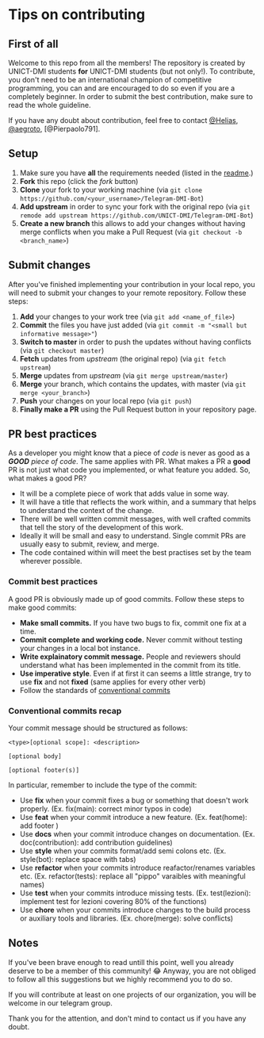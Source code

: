 # Tips on contributing

## First of all

Welcome to this repo from all the members! The repository is created by UNICT-DMI students **for** UNICT-DMI students (but not only!).
To contribute, you don't need to be an international champion of competitive programming, you can and are encouraged to do so even if you are a completely beginner.
In order to submit the best contribution, make sure to read the whole guideline.

If you have any doubt about contribution, feel free to contact [@Helias](https://t.me/Helias), [@aegroto](https://t.me/aegroto), [@Pierpaolo791].

## Setup

1. Make sure you have **all** the requirements needed (listed in the [readme](README.md).)
2. **Fork** this repo (click the _fork_ button)
3. **Clone** your fork to your working machine (via `git clone https://github.com/<your_username>/Telegram-DMI-Bot`)
4. **Add upstream** in order to sync your fork with the original repo (via `git remode add upstream https://github.com/UNICT-DMI/Telegram-DMI-Bot`)
5. **Create a new branch** this allows to add your changes without having merge conflicts when you make a Pull Request (via `git checkout -b <branch_name>`)

## Submit changes

After you've finished implementing your contribution in your local repo, you will need to submit your changes to your remote repository. Follow these steps:

1. **Add** your changes to your work tree (via `git add <name_of_file>`)
2. **Commit** the files you have just added (via `git commit -m "<small but informative message>"`)
3. **Switch to master** in order to push the updates without having conflicts (via `git checkout master`)
4. **Fetch** updates from _upstream_ (the original repo) (via `git fetch upstream`)
4. **Merge** updates from _upstream_ (via `git merge upstream/master`)
5. **Merge** your branch, which contains the updates, with master (via `git merge <your_branch>`)
6. **Push** your changes on your local repo (via `git push`)
7. **Finally make a PR** using the Pull Request button in your repository page.

## PR best practices

As a developer you might know that a piece of _code_ is never as good as a _**GOOD** piece of code_. The same applies with PR.
What makes a PR a **good** PR is not just what code you implemented, or what feature you added. So, what makes a good PR?

* It will be a complete piece of work that adds value in some way.
* It will have a title that reflects the work within, and a summary that helps to understand the context of the change.
* There will be well written commit messages, with well crafted commits that tell the story of the development of this work.
* Ideally it will be small and easy to understand. Single commit PRs are usually easy to submit, review, and merge.
* The code contained within will meet the best practises set by the team wherever possible.

### Commit best practices

A good PR is obviously made up of good commits. Follow these steps to make good commits:

* **Make small commits.** If you have two bugs to fix, commit one fix at a time.
* **Commit complete and working code.** Never commit without testing your changes in a local bot instance.
* **Write explainatory commit message.** People and reviewers should understand what has been implemented in the commit from its title.
* **Use imperative style**. Even if at first it can seems a little strange, try to use **fix** and not **fixed** (same applies for every other verb)
* Follow the standards of [conventional commits](https://www.conventionalcommits.org/en/v1.0.0/)

### Conventional commits recap

Your commit message should be structured as follows:

```
<type>[optional scope]: <description>

[optional body]

[optional footer(s)]
```

In particular, remember to include the type of the commit:

* Use **fix** when your commit fixes a bug or something that doesn't work properly. (Ex. fix(main): correct minor typos in code)
* Use **feat** when your commit introduce a new feature. (Ex. feat(home): add footer )
* Use **docs** when your commit introduce changes on documentation. (Ex. doc(contribution): add contribution guidelines)
* Use **style** when your commits format/add semi colons etc. (Ex. style(bot): replace space with tabs)
* Use **refactor** when your commits introduce reafactor/renames variables etc. (Ex. refactor(tests): replace all "pippo" varaibles with meaningful names)
* Use **test** when your commits introduce missing tests. (Ex. test(lezioni): implement test for lezioni covering 80% of the functions)
* Use **chore** when your commits introduce changes to the build process or auxiliary tools and libraries. (Ex. chore(merge): solve conflicts)

## Notes

If you've been brave enough to read untill this point, well you already deserve to be a member of this community! 😂
Anyway, you are not obliged to follow all this suggestions but we highly recommend you to do so.

If you will contribute at least on one projects of our organization, you will be welcome in our telegram group.

Thank you for the attention, and don't mind to contact us if you have any doubt.